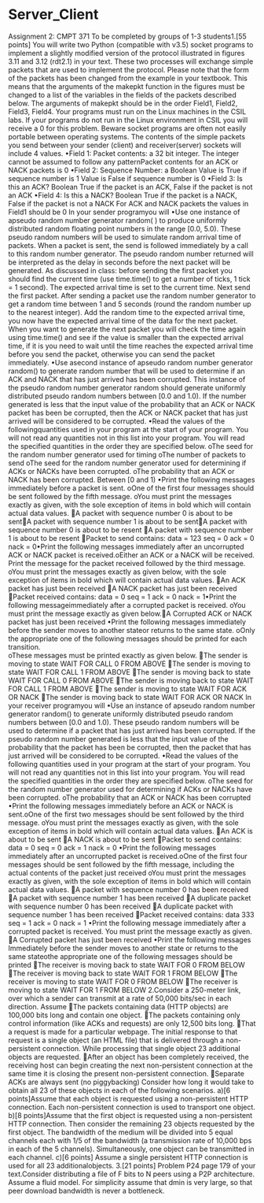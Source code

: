 # Server_Client

Assignment 2:  CMPT 371    To be completed by groups of 1-3 students1.[55 points]  You will write two Python (compatible with v3.5) socket programs to implement a slightly modified version of the protocol illustrated in figures 3.11 and 3.12 (rdt2.1) in your text.  These two processes will exchange simple packets that are used to implement the protocol.  Please note that the form of the packets has been changed from the example in your textbook.  This means that the arguments of the makepkt function in the figures must be  changed  to  a  list  of  the  variables  in  the  fields  of  the  packets  described  below.  The arguments of makepkt should be in the order Field1, Field2, Field3, Field4.   Your programs must run on the Linux machines in the CSIL labs. If your programs do not run in the  Linux environment  in  CSIL  you  will  receive  a 0 for  this  problem.    Beware  socket programs are often not easily portable between operating systems.   The  contents  of  the  simple  packets you send between your sender (client) and receiver(server) sockets will include 4 values. •Field 1:  Packet contents: a 32 bit integer.  The integer cannot be assumed to follow any patternPacket contents for an ACK or NACK packets is 0  •Field 2:  Sequence Number: a Boolean Value is True if sequence number is 1  Value is False if sequence number is 0 •Field 3: Is this an ACK?   Boolean True if the packet is an ACK, False if the packet is not an ACK •Field 4: Is this a NACK?  Boolean True if the packet is a NACK, False if the packet is not a NACK  For ACK and NACK packets the values in Field1 should be 0 In your sender programyou will  •Use one instance of apseudo random number generator random( ) to produce uniformly distributed random floating point numbers in the range [0.0, 5.0). These pseudo random numbers will be used to simulate random arrival time of packets.  When a packet is sent, the send is followed immediately by a call to this random number generator.  The pseudo random number returned will be interpreted as the delay in seconds before the next packet will be generated.   As discussed in class:  before sending the first packet you should find the current time (use time.time() to get a number of ticks, 1 tick = 1 second).  The expected arrival time is set to the current time. Next send the first packet.  After sending a packet use the random number generator to get a random time between 1 and 5 seconds (round the random number up to the nearest integer).  Add the random time to the expected arrival time, you now have the expected arrival time of the data for the next packet.  When you want to generate the next packet you will check the time 
again using time.time() and see if the value is smaller than the expected arrival time, if it is you need to wait until the time reaches the expected arrival time before you send the packet, otherwise you can send the packet immediately.  •Use asecond instance of apseudo random number generator random() to generate random number that will be used to determine if an ACK and NACK that has just arrived has been corrupted.  This instance of the pseudo random number generator random should generate uniformly distributed pseudo random numbers between [0.0 and 1.0).  If the number generated is less that the input value of the probability that an ACK or NACK packet has been be corrupted, then the ACK or NACK packet that has just arrived will be considered to be corrupted.     •Read the values of the followingquantities used in your program at the start of your program.  You will not read any quantities not in this list into your program. You will read the specified quantities in the order they are specified below. oThe seed for the random number generator used for timing oThe number of packets to send oThe seed for the random number generator used for determining if ACKs or NACKs have been corrupted. oThe probability that an ACK or NACK has been corrupted. Between [0 and 1) •Print the following messages immediately before a packet is sent.  oOne of the first four messages should be sent followed by the fifth message. oYou must print the messages exactly as given, with the sole exception of items in bold which will contain actual data values.   A packet with sequence number 0 is about to be sentA packet with sequence number 1 is about to be sentA packet with sequence number 0 is about to be resent A packet with sequence number 1 is about to be resent Packet to send contains:   data = 123   seq = 0   ack = 0   nack = 0•Print the following messages immediately after an uncorrupted ACK or NACK packet is received.oEither an ACK or a NACK will be received. Print the message for the packet received followed by the third message. oYou must print the messages exactly as given below, with the sole exception of items in bold which will contain actual data values.   An ACK packet has just been received A NACK packet has just been received Packet received contains:   data = 0   seq = 1    ack = 0   nack = 1•Print the following messageimmediately after a corrupted packet is received.  oYou must print the message exactly as given below.A Corrupted ACK or NACK packet has just been received •Print the following messages immediately before the sender moves to another stateor returns to the same state.  oOnly the appropriate one of the following messages should be printed for each transition.   
oThese messages must be printed exactly as given below. The sender is moving to state WAIT FOR CALL 0 FROM ABOVE The sender is moving to state WAIT FOR CALL 1 FROM ABOVE The sender is moving back to state WAIT FOR CALL 0 FROM ABOVE  The sender is moving back to state WAIT FOR CALL 1 FROM ABOVE The sender is moving to state WAIT FOR ACK OR NACK The sender is moving back to state WAIT FOR ACK OR NACK  In your receiver programyou will  •Use an instance of apseudo random number generator random() to generate uniformly distributed  pseudo  random  numbers  between  [0.0  and 1.0).  These  pseudo  random numbers will be used to determine if a packet that has just arrived has been corrupted.  If the pseudo random number generated is less that the input value of the probability that the packet has been be corrupted, then the packet that has just arrived will be considered to be corrupted.     •Read the values of the following quantities used in your program at the start of your program.  You will not read any quantities not in this list into your program. You will read the specified quantities in the order they are specified below. oThe seed for the random number generator used for determining if ACKs or NACKs have been corrupted. oThe probability that an ACK or NACK has been corrupted •Print the following messages immediately before an ACK or NACK is sent.oOne of the first two messages should be sent followed by the third message.  oYou must print the messages exactly as given, with the sole exception of items in bold which will contain actual data values.   An ACK is about to be sent A NACK  is about to be sent Packet to send contains:   data = 0   seq = 0   ack = 1   nack = 0 •Print the following messages immediately after an uncorrupted packet is received.oOne  of  the first  four messages  should be  sent followed  by the  fifth  message, including the actual contents of the packet just received  oYou must print the messages exactly as given, with the sole exception of items in bold which will contain actual data values.   A packet with sequence number 0 has been received A packet with sequence number 1 has been received A duplicate packet with sequence number 0 has been received A duplicate packet with sequence number 1 has been received Packet received contains:   data 333   seq = 1    ack = 0   nack = 1 •Print the following message immediately after a corrupted packet is received.  You must print the message exactly as given. 
A Corrupted packet has just been received •Print the following messages Immediately before the sender moves to another state or returns to the same stateothe appropriate one of the following messages should be printed The receiver is moving back to state WAIT FOR 0 FROM BELOW The receiver is moving back to state WAIT FOR 1 FROM BELOW The receiver is moving  to state WAIT FOR 0 FROM BELOW The receiver is moving to state WAIT FOR 1 FROM BELOW 2.Consider a 250-meter link, over which a sender can transmit at a rate of 50,000 bits/sec in each direction.  Assume  The packets containing data (HTTP objects) are 100,000 bits long and contain one object.   The packets containing only control information (like ACKs and requests) are only 12,500 bits long.   That a request is made for a particular webpage.  The initial response to that request is  a  single  object  (an  HTML  file) that  is  delivered  through  a  non-persistent connection. While processing that single object 23 additional objects are requested.   After an object has been completely received, the receiving host can begin creating the next non-persistent connection at the same time it is closing the present non-persistent connection. Separate ACKs are always sent (no piggybacking)  Consider how long it would take to obtain all 23 of these objects in each of the following scenarios. a)[6  points]Assume  that  each  object  is  requested  using  a  non-persistent  HTTP connection.  Each non-persistent connection is used to transport one object.  b)[8  points]Assume  that  the  first  object  is  requested  using  a  non-persistent  HTTP connection. Then consider the remaining 23 objects requested by the first object. The bandwidth of the medium will be divided into 5 equal channels each with 1/5 of the bandwidth  (a  transmission  rate  of  10,000  bps  in  each  of  the  5  channels). Simultaneously, one object can be transmitted in each channel.  c)[6 points] Assume a single persistent HTTP connection is used for all 23 additionalobjects. 3.[21 points] Problem P24  page 179 of your text.Consider distributing a file of F bits to N peers using a P2P architecture.  Assume a fluid model.  For simplicity assume that dmin is very large, so that peer download bandwidth is never a bottleneck. 
